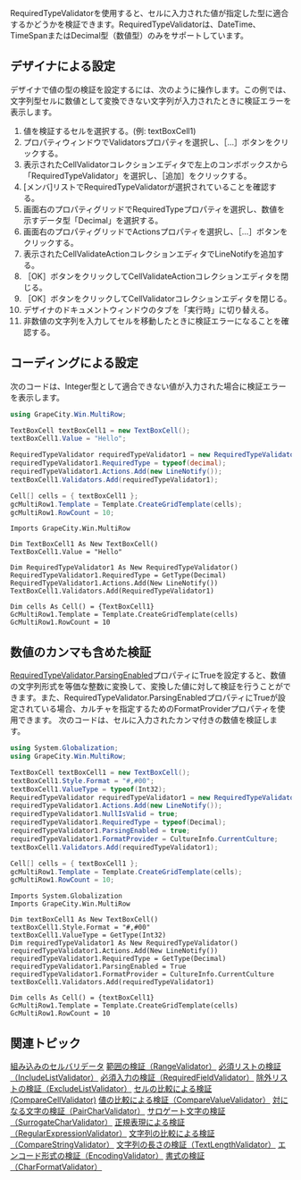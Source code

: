 RequiredTypeValidatorを使用すると、セルに入力された値が指定した型に適合するかどうかを検証できます。RequiredTypeValidatorは、DateTime、TimeSpanまたはDecimal型（数値型）のみをサポートしています。

## デザイナによる設定

デザイナで値の型の検証を設定するには、次のように操作します。この例では、文字列型セルに数値として変換できない文字列が入力されたときに検証エラーを表示します。
1. 値を検証するセルを選択する。(例: textBoxCell1)
2. プロパティウィンドウでValidatorsプロパティを選択し、［...］ボタンをクリックする。
3. 表示されたCellValidatorコレクションエディタで左上のコンボボックスから「RequiredTypeValidator」を選択し、［追加］をクリックする。
4. [メンバ]リストでRequiredTypeValidatorが選択されていることを確認する。
5. 画面右のプロパティグリッドでRequiredTypeプロパティを選択し、数値を示すデータ型「Decimal」を選択する。
6. 画面右のプロパティグリッドでActionsプロパティを選択し、［...］ボタンをクリックする。
7. 表示されたCellValidateActionコレクションエディタでLineNotifyを追加する。
8. ［OK］ボタンをクリックしてCellValidateActionコレクションエディタを閉じる。
9. ［OK］ボタンをクリックしてCellValidatorコレクションエディタを閉じる。
10. デザイナのドキュメントウィンドウのタブを「実行時」に切り替える。
11. 非数値の文字列を入力してセルを移動したときに検証エラーになることを確認する。

## コーディングによる設定

次のコードは、Integer型として適合できない値が入力された場合に検証エラーを表示します。
```csharp
using GrapeCity.Win.MultiRow;

TextBoxCell textBoxCell1 = new TextBoxCell();
textBoxCell1.Value = "Hello";

RequiredTypeValidator requiredTypeValidator1 = new RequiredTypeValidator();
requiredTypeValidator1.RequiredType = typeof(decimal);
requiredTypeValidator1.Actions.Add(new LineNotify());
textBoxCell1.Validators.Add(requiredTypeValidator1);

Cell[] cells = { textBoxCell1 };
gcMultiRow1.Template = Template.CreateGridTemplate(cells);
gcMultiRow1.RowCount = 10;
```

```vbnet
Imports GrapeCity.Win.MultiRow

Dim TextBoxCell1 As New TextBoxCell()
TextBoxCell1.Value = "Hello"

Dim RequiredTypeValidator1 As New RequiredTypeValidator()
RequiredTypeValidator1.RequiredType = GetType(Decimal)
RequiredTypeValidator1.Actions.Add(New LineNotify())
TextBoxCell1.Validators.Add(RequiredTypeValidator1)

Dim cells As Cell() = {TextBoxCell1}
GcMultiRow1.Template = Template.CreateGridTemplate(cells)
GcMultiRow1.RowCount = 10
```

## 数値のカンマも含めた検証

[RequiredTypeValidator.ParsingEnabled](gcdocsite__documentlink?toc-item-id=3e717eda-4231-4f55-a224-b4759d1f4416)プロパティにTrueを設定すると、数値の文字列形式を等価な整数に変換して、変換した値に対して検証を行うことができます。また、RequiredTypeValidator.ParsingEnabledプロパティにTrueが設定されている場合、カルチャを指定するためのFormatProviderプロパティを使用できます。
次のコードは、セルに入力されたカンマ付きの数値を検証します。
```csharp
using System.Globalization;
using GrapeCity.Win.MultiRow;

TextBoxCell textBoxCell1 = new TextBoxCell();
textBoxCell1.Style.Format = "#,#00";
textBoxCell1.ValueType = typeof(Int32);
RequiredTypeValidator requiredTypeValidator1 = new RequiredTypeValidator();
requiredTypeValidator1.Actions.Add(new LineNotify());
requiredTypeValidator1.NullIsValid = true;
requiredTypeValidator1.RequiredType = typeof(Decimal);
requiredTypeValidator1.ParsingEnabled = true;
requiredTypeValidator1.FormatProvider = CultureInfo.CurrentCulture;
textBoxCell1.Validators.Add(requiredTypeValidator1);

Cell[] cells = { textBoxCell1 };
gcMultiRow1.Template = Template.CreateGridTemplate(cells);
gcMultiRow1.RowCount = 10;
```

```vbnet
Imports System.Globalization
Imports GrapeCity.Win.MultiRow

Dim textBoxCell1 As New TextBoxCell()
textBoxCell1.Style.Format = "#,#00"
textBoxCell1.ValueType = GetType(Int32)
Dim requiredTypeValidator1 As New RequiredTypeValidator()
requiredTypeValidator1.Actions.Add(New LineNotify())
requiredTypeValidator1.RequiredType = GetType(Decimal)
requiredTypeValidator1.ParsingEnabled = True
requiredTypeValidator1.FormatProvider = CultureInfo.CurrentCulture
textBoxCell1.Validators.Add(requiredTypeValidator1)

Dim cells As Cell() = {textBoxCell1}
GcMultiRow1.Template = Template.CreateGridTemplate(cells)
GcMultiRow1.RowCount = 10
```

## 関連トピック

[組み込みのセルバリデータ](gcdocsite__documentlink?toc-item-id=6fe09a91-f3b9-4a7d-94f4-6cbb7ad812b4)
[範囲の検証（RangeValidator）](gcdocsite__documentlink?toc-item-id=e0b9198f-61a4-4745-824b-8d670699f6fb)
[必須リストの検証（IncludeListValidator）](gcdocsite__documentlink?toc-item-id=7f725f3c-12f5-4066-a959-4adbe9c54f17)
[必須入力の検証（RequiredFieldValidator）](gcdocsite__documentlink?toc-item-id=7375a31d-584e-405a-ba5c-0b956889af4a)
[除外リストの検証（ExcludeListValidator）](gcdocsite__documentlink?toc-item-id=af47d5a9-b5c2-4661-8820-ec3913164897)
[セルの比較による検証 (CompareCellValidator)](gcdocsite__documentlink?toc-item-id=a175ce0e-9b31-4031-95de-62a02b6aeaf2)
[値の比較による検証（CompareValueValidator）](gcdocsite__documentlink?toc-item-id=da267556-3edb-4463-ba2c-556a5504bbb4)
[対になる文字の検証（PairCharValidator）](gcdocsite__documentlink?toc-item-id=44d12cc8-b7cd-4eaa-bd02-a0d36b9697a2)
[サロゲート文字の検証（SurrogateCharValidator）](gcdocsite__documentlink?toc-item-id=2d9ca60a-70e8-40cc-aded-d87c303663c9)
[正規表現による検証（RegularExpressionValidator）](gcdocsite__documentlink?toc-item-id=2c885eaa-9c02-44fe-befa-6bc0672d3d33)
[文字列の比較による検証（CompareStringValidator）](gcdocsite__documentlink?toc-item-id=20914c6d-509c-40e0-a597-9b727ffd3b26)
[文字列の長さの検証（TextLengthValidator）](gcdocsite__documentlink?toc-item-id=4585221a-8a6d-4e92-a0d8-def591c7745b)
[エンコード形式の検証（EncodingValidator）](gcdocsite__documentlink?toc-item-id=8b80cc82-4814-4dc2-83bb-0504ee4f1a44)
[書式の検証（CharFormatValidator）](gcdocsite__documentlink?toc-item-id=8acc8368-e274-4aaa-9dd3-58656ce93d78)